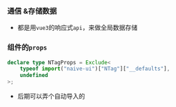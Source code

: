 ### 通信 &存储数据

- 都是用`vue3`的响应式`api`，来做全局数据存储



### 组件的`props`

```ts
declare type NTagProps = Exclude<
    typeof import("naive-ui")["NTag"]["__defaults"],
    undefined
>;
```

- 后期可以弄个自动导入的



